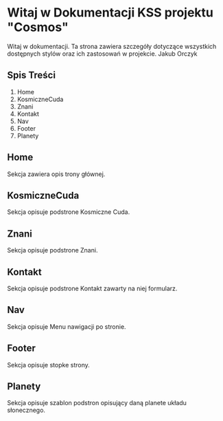 # Witaj w Dokumentacji KSS projektu "Cosmos"

Witaj w dokumentacji. Ta strona zawiera szczegóły dotyczące wszystkich dostępnych stylów oraz ich zastosowań w projekcie. Jakub Orczyk

## Spis Treści

1. Home
2. KosmiczneCuda
3. Znani
4. Kontakt
5. Nav
6. Footer
7. Planety

## Home

Sekcja zawiera opis trony głównej.

## KosmiczneCuda

Sekcja opisuje podstrone Kosmiczne Cuda.

## Znani

Sekcja opisuje podstrone Znani.

## Kontakt

Sekcja opisuje podstrone Kontakt zawarty na niej formularz.

## Nav

Sekcja opisuje Menu nawigacji po stronie.

## Footer

Sekcja opisuje stopke strony.

## Planety

Sekcja opisuje szablon podstron opisujący daną planete układu słonecznego.

